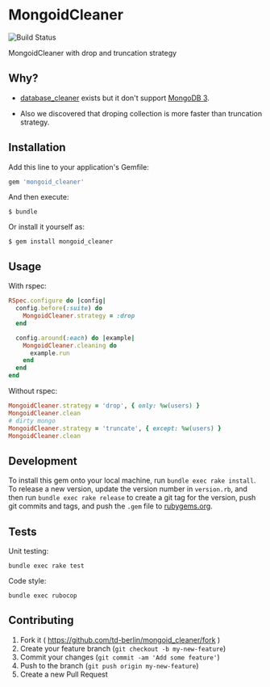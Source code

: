 # MongoidCleaner

![Build Status](https://magnum.travis-ci.com/td-berlin/mongoid_cleaner.svg?token=1Pjyqv334JwTadXqcays&branch=master)

MongoidCleaner with drop and truncation strategy

## Why?

* [database_cleaner](https://github.com/DatabaseCleaner/database_cleaner) exists
but it don't support [MongoDB 3](https://github.com/DatabaseCleaner/database_cleaner/issues/348).

* Also we discovered that droping collection is more faster than truncation
  strategy.

## Installation

Add this line to your application's Gemfile:

```ruby
gem 'mongoid_cleaner'
```

And then execute:

    $ bundle

Or install it yourself as:

    $ gem install mongoid_cleaner

## Usage

With rspec:

~~~ ruby
RSpec.configure do |config|
  config.before(:suite) do
    MongoidCleaner.strategy = :drop
  end

  config.around(:each) do |example|
    MongoidCleaner.cleaning do
      example.run
    end
  end
end
~~~

Without rspec:

~~~ ruby
MongoidCleaner.strategy = 'drop', { only: %w(users) }
MongoidCleaner.clean
# dirty mongo
MongoidCleaner.strategy = 'truncate', { except: %w(users) }
MongoidCleaner.clean
~~~

## Development

To install this gem onto your local machine, run `bundle exec rake install`. To release a new version, update the version number in `version.rb`, and then run `bundle exec rake release` to create a git tag for the version, push git commits and tags, and push the `.gem` file to [rubygems.org](https://rubygems.org).

## Tests

Unit testing:

~~~
bundle exec rake test
~~~

Code style:

~~~
bundle exec rubocop
~~~

## Contributing

1. Fork it ( https://github.com/td-berlin/mongoid_cleaner/fork )
2. Create your feature branch (`git checkout -b my-new-feature`)
3. Commit your changes (`git commit -am 'Add some feature'`)
4. Push to the branch (`git push origin my-new-feature`)
5. Create a new Pull Request
